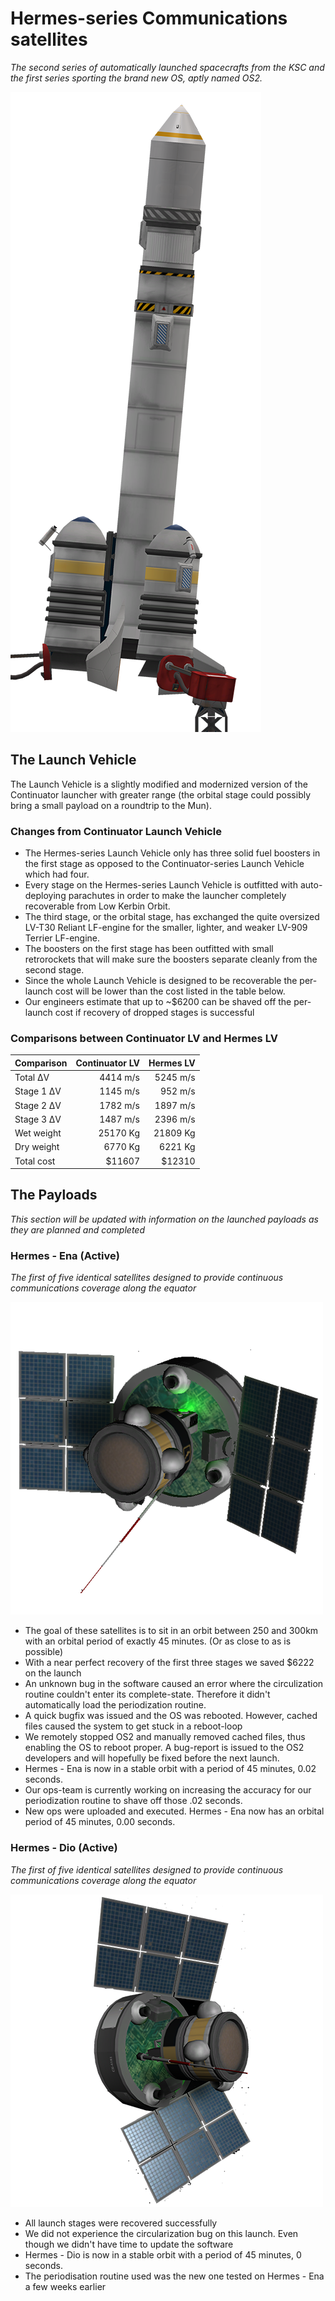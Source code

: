 # Hermes-series Communications satellites
*The second series of automatically launched spacecrafts from the KSC and the first series sporting the brand new OS, aptly named OS2.*

![alt text](https://raw.githubusercontent.com/adderost/kOS/master/Vessels/Hermes/Hermes-launcher.png "Hermes Launch Vehicle")

## The Launch Vehicle
The Launch Vehicle is a slightly modified and modernized version of the Continuator launcher with greater range (the orbital stage could possibly bring a small payload on a roundtrip to the Mun).

### Changes from Continuator Launch Vehicle
  * The Hermes-series Launch Vehicle only has three solid fuel boosters in the first stage as opposed to the Continuator-series Launch Vehicle which had four.
  * Every stage on the Hermes-series Launch Vehicle is outfitted with auto-deploying parachutes in order to make the launcher completely recoverable from Low Kerbin Orbit.
  * The third stage, or the orbital stage, has exchanged the quite oversized LV-T30 Reliant LF-engine for the smaller, lighter, and weaker LV-909 Terrier LF-engine.
  * The boosters on the first stage has been outfitted with small retrorockets that will make sure the boosters separate cleanly from the second stage.
  * Since the whole Launch Vehicle is designed to be recoverable the per-launch cost will be lower than the cost listed in the table below.
  * Our engineers estimate that up to ~$6200 can be shaved off the per-launch cost if recovery of dropped stages is successful

### Comparisons between Continuator LV and Hermes LV
  | Comparison    | Continuator LV | Hermes LV   |
  | ------------- | --------------:| -----------:|
  | Total ΔV      | 4414 m/s       | 5245 m/s    |
  | Stage 1 ΔV    | 1145 m/s       | 952 m/s     |
  | Stage 2 ΔV    | 1782 m/s       | 1897 m/s    |
  | Stage 3 ΔV    | 1487 m/s       | 2396 m/s    |
  | Wet weight    | 25170 Kg       | 21809 Kg    |
  | Dry weight    | 6770 Kg        | 6221 Kg     |
  | Total cost    | $11607         | $12310      |

## The Payloads
*This section will be updated with information on the launched payloads as they are planned and completed*

### Hermes - Ena (Active)
*The first of five identical satellites designed to provide continuous communications coverage along the equator*

![alt text](https://raw.githubusercontent.com/adderost/kOS/master/Vessels/Hermes/Ena/Hermes-Ena.png "Hermes - Ena satellite")

  * The goal of these satellites is to sit in an orbit between 250 and 300km with an orbital period of exactly 45 minutes. (Or as close to as is possible)
  * With a near perfect recovery of the first three stages we saved $6222 on the launch
  * An unknown bug in the software caused an error where the circulization routine couldn't enter its complete-state. Therefore it didn't automatically load the periodization routine.
  * A quick bugfix was issued and the OS was rebooted. However, cached files caused the system to get stuck in a reboot-loop
  * We remotely stopped OS2 and manually removed cached files, thus enabling the OS to reboot proper. A bug-report is issued to the OS2 developers and will hopefully be fixed before the next launch.
  * Hermes - Ena is now in a stable orbit with a period of 45 minutes, 0.02 seconds. 
  * Our ops-team is currently working on increasing the accuracy for our periodization routine to shave off those .02 seconds.
  * New ops were uploaded and executed. Hermes - Ena now has an orbital period of 45 minutes, 0.00 seconds.

### Hermes - Dio (Active)
*The first of five identical satellites designed to provide continuous communications coverage along the equator*

![alt text](https://raw.githubusercontent.com/adderost/kOS/master/Vessels/Hermes/Dio/Hermes-Dio.png "Hermes - Dio satellite")

  * All launch stages were recovered successfully
  * We did not experience the circularization bug on this launch. Even though we didn't have time to update the software
  * Hermes - Dio is now in a stable orbit with a period of 45 minutes, 0 seconds. 
  * The periodisation routine used was the new one tested on Hermes - Ena a few weeks earlier